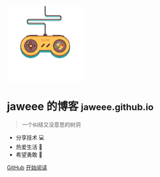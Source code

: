 ![logo](media/_coverpage.png)

# jaweee 的博客 <small>jaweee.github.io</small>

> 一个纠结又没意思的树洞

- 分享技术 :computer:
- 热爱生活 :sunflower:
- 希望勇敢 :ghost:

[GitHub](https://github.com/jaweee/jaweee.github.io)
[开始阅读](README.md)
